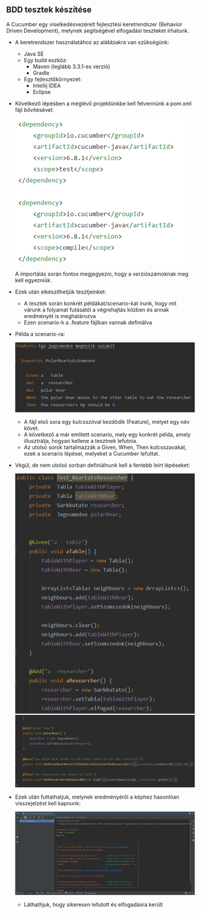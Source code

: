 ## BDD tesztek készítése

A Cucumber egy viselkedésvezérelt fejlesztési keretrendszer (Behavior Driven Development), melynek segítségével elfogadási teszteket írhatunk.

- A keretrendszer használatához az alábbiakra van szükségünk:
    - Java SE
    - Egy build eszköz:
        - Maven (leglább 3.3.1-es verzió)
        - Gradle
    - Egy fejlesztőkörnyezet:
        - Intellij IDEA
        - Eclipse

- Következő lépésben a meglévő projektünkbe kell felvennünk a pom.xml fájl bővítésével:

    ![cucumber_pom](cucumber_pom.PNG)

    A importálás során fontos megjegyezni, hogy a verziószámoknak meg kell egyezniük.

- Ezek után elkészíthetjük tesztjeinket:
    - A tesztek során konkrét példákat/scenario-kat írunk, hogy mit várunk a folyamat futásától a végrehajtás közben és annak eredményét is meghatározva
    - Ezen scenario-k a .feature fájlban vannak definiálva
    
- Példa a scenario-ra:

    ![cucumber_example](cucumber_example.PNG)

    - A fájl első sora egy kulcsszóval kezdődik (Feature), melyet egy név követ.
    - A következő a már említett scenario, mely egy konkrét példa, amely illusztrálja, hogyan kellene a tesztnek lefutnia.
    - Az utolsó sorok tartalmazzák a Given, When, Then kulcsszavakat, ezek a scenario lépései, melyeket a Cucumber lefuttat.

- Végül, de nem utolsó sorban definiálnunk kell a fentebb leírt lépéseket: 

    ![cucumber_example_dif_1](cucumber_example_def_1.PNG)
    ![cucumber_example_dif_2](cucumber_example_def_2.PNG)

- Ezek után futtathatjuk, melynek eredményéről a képhez hasonlóan visszejelzést kell kapnunk:

    ![cucumber_result](cucumber_result.PNG)

    - Láthathjuk, hogy sikeresen lefutott és elfogadásra került

    